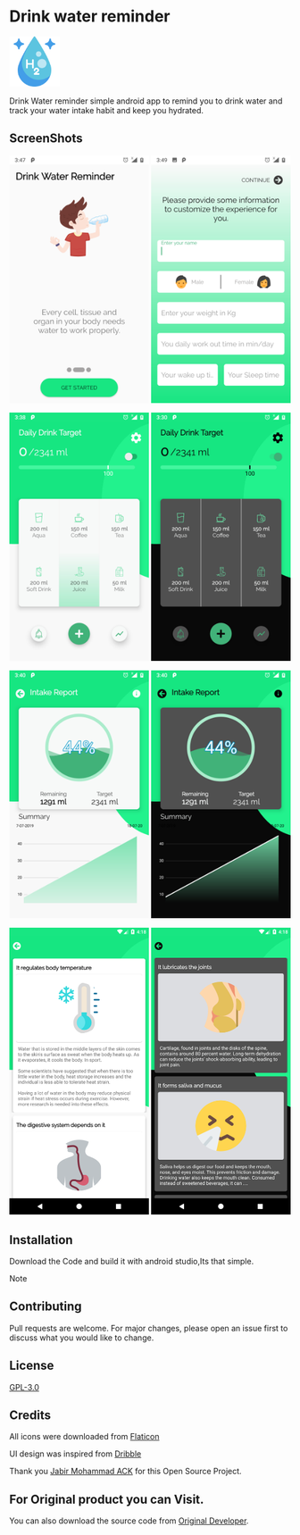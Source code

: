 # Drink water reminder

<img src="/fastlane/metadata/android/en-US/images/featureGraphic.png" width="90px">

Drink Water reminder simple android app to remind you to drink water and track your water intake habit and keep you hydrated.

## ScreenShots

<img src="/fastlane/metadata/android/en-US/images/phoneScreenshots/1-Intro.png" width="250px"> <img src="/fastlane/metadata/android/en-US/images/phoneScreenshots/2-Edit.png" width="250px"> 

<img src="/fastlane/metadata/android/en-US/images/phoneScreenshots/3-Home.png" width="250px"> <img src="/fastlane/metadata/android/en-US/images/phoneScreenshots/3-Homedark.png" width="250px"> 

<img src="/fastlane/metadata/android/en-US/images/phoneScreenshots/4-Stats.png" width="250px"> <img src="/fastlane/metadata/android/en-US/images/phoneScreenshots/4-Statsdark.png" width="250px"> 

<img src="/fastlane/metadata/android/en-US/images/phoneScreenshots/5-info.png" width="250px"> <img src="/fastlane/metadata/android/en-US/images/phoneScreenshots/5-infodark.png" width="250px"> 



## Installation

Download the Code and build it with android studio,Its that simple.

Note

## Contributing

Pull requests are welcome. For major changes, please open an issue first to discuss what you would like to change.

## License
[GPL-3.0](https://github.com/maliksaif/Drink-Water-Reminder/blob/master/LICENSE)

## Credits
All icons were downloaded from [Flaticon](https://www.flaticon.com)

UI design was inspired from [Dribble](https://dribbble.com)

Thank you [Jabir Mohammad ACK](https://github.com/z3r0c00l-2k) for this Open Source Project.

## For Original product you can Visit.

You can also download the source code from [Original Developer](https://github.com/z3r0c00l-2k/AquaDroid).